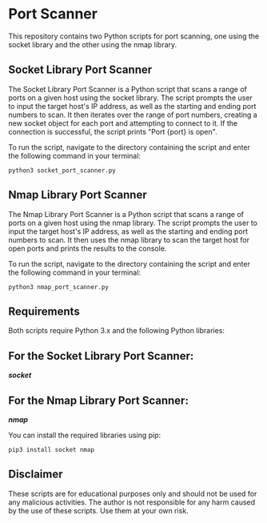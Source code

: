 # Port Scanner
This repository contains two Python scripts for port scanning, one using the socket library and the other using the nmap library.

## Socket Library Port Scanner

The Socket Library Port Scanner is a Python script that scans a range of ports on a given host using the socket library. The script prompts the user to input the target host's IP address, as well as the starting and ending port numbers to scan. It then iterates over the range of port numbers, creating a new socket object for each port and attempting to connect to it. If the connection is successful, the script prints "Port {port} is open".

To run the script, navigate to the directory containing the script and enter the following command in your terminal:

```python3 socket_port_scanner.py```

## Nmap Library Port Scanner

The Nmap Library Port Scanner is a Python script that scans a range of ports on a given host using the nmap library. The script prompts the user to input the target host's IP address, as well as the starting and ending port numbers to scan. It then uses the nmap library to scan the target host for open ports and prints the results to the console.

To run the script, navigate to the directory containing the script and enter the following command in your terminal:

```python3 nmap_port_scanner.py```

## Requirements

Both scripts require Python 3.x and the following Python libraries:

## For the Socket Library Port Scanner:

***socket***

## For the Nmap Library Port Scanner:

***nmap***

You can install the required libraries using pip:

```pip3 install socket nmap```

## Disclaimer

These scripts are for educational purposes only and should not be used for any malicious activities. The author is not responsible for any harm caused by the use of these scripts. Use them at your own risk.
